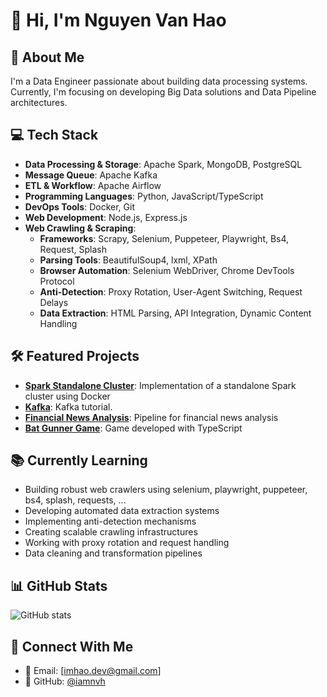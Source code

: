 # 👋 Hi, I'm Nguyen Van Hao

## 🚀 About Me
I'm a Data Engineer passionate about building data processing systems. Currently, I'm focusing on developing Big Data solutions and Data Pipeline architectures.

## 💻 Tech Stack
- **Data Processing & Storage**: Apache Spark, MongoDB, PostgreSQL
- **Message Queue**: Apache Kafka
- **ETL & Workflow**: Apache Airflow
- **Programming Languages**: Python, JavaScript/TypeScript
- **DevOps Tools**: Docker, Git
- **Web Development**: Node.js, Express.js
- **Web Crawling & Scraping**:
  - **Frameworks**: Scrapy, Selenium, Puppeteer, Playwright, Bs4, Request, Splash
  - **Parsing Tools**: BeautifulSoup4, lxml, XPath
  - **Browser Automation**: Selenium WebDriver, Chrome DevTools Protocol
  - **Anti-Detection**: Proxy Rotation, User-Agent Switching, Request Delays
  - **Data Extraction**: HTML Parsing, API Integration, Dynamic Content Handling

## 🛠️ Featured Projects
- **[Spark Standalone Cluster](https://github.com/iamnvh/spark_standalone_cluster)**: Implementation of a standalone Spark cluster using Docker
- **[Kafka](https://github.com/iamnvh/kafka_system)**: Kafka tutorial.
- **[Financial News Analysis](https://github.com/iamnvh/pipline_financial_news_btc)**: Pipeline for financial news analysis
- **[Bat Gunner Game](https://github.com/iamnvh/bat-gunner)**: Game developed with TypeScript

## 📚 Currently Learning
  - Building robust web crawlers using selenium, playwright, puppeteer, bs4, splash, requests, ... 
  - Developing automated data extraction systems
  - Implementing anti-detection mechanisms
  - Creating scalable crawling infrastructures
  - Working with proxy rotation and request handling
  - Data cleaning and transformation pipelines

## 📊 GitHub Stats
![GitHub stats](https://github-readme-stats.vercel.app/api?username=iamnvh&show_icons=true&theme=radical)

## 🤝 Connect With Me
- 📧 Email: [imhao.dev@gmail.com]
- 💼 GitHub: [@iamnvh](https://github.com/imhaonv)
